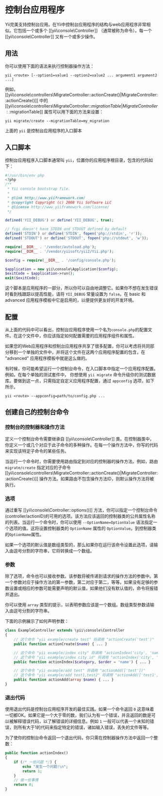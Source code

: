 控制台应用程序
====================

Yii完美支持控制台应用。在Yii中控制台应用程序的结构与web应用程序非常相似。它包括一个或多个 [[yii\console\Controller]] （通常被称为命令）。每一个 [[yii\console\Controller]] 
 又有一个或多少操作。

用法
-----

你可以使用下面的语法来执行控制器操作方法：

```
yii <route> [--option1=value1 --option2=value2 ... argument1 argument2 ...]
```

例如， [[yii\console\controllers\MigrateController::actionCreate()|MigrateController::actionCreate()]]
中的 [[yii\console\controllers\MigrateController::$migrationTable|MigrateController::$migrationTable]] 属性可以用下面的方法来设置：

```
yii migrate/create --migrationTable=my_migration
```

上面的 `yii` 是控制台应用程序的入口脚本

入口脚本
------------

控制台应用程序入口脚本通常叫  `yii`，位置你的应用程序根目录，包含的代码如下：

```php
#!/usr/bin/env php
<?php
/**
 * Yii console bootstrap file.
 *
 * @link http://www.yiiframework.com/
 * @copyright Copyright (c) 2008 Yii Software LLC
 * @license http://www.yiiframework.com/license/
 */

defined('YII_DEBUG') or define('YII_DEBUG', true);

// fcgi doesn't have STDIN and STDOUT defined by default
defined('STDIN') or define('STDIN', fopen('php://stdin', 'r'));
defined('STDOUT') or define('STDOUT', fopen('php://stdout', 'w'));

require(__DIR__ . '/vendor/autoload.php');
require(__DIR__ . '/vendor/yiisoft/yii2/Yii.php');

$config = require(__DIR__ . '/config/console.php');

$application = new yii\console\Application($config);
$exitCode = $application->run();
exit($exitCode);

```

这个脚本是应用程序的一部分，所以你可以自由地调整它。如果你不想在发生错误时看到栈跟踪以提高性能，请将 `YII_DEBUG` 常量设置为 `false`。在 basic 和 advanced 应用程序模板中它是启用的，以便提供更友好的开发环境。

配置
-------------

从上面的代码中可以看出，控制台应用程序使用一个名为`console.php`的配置文件。在这个文件中，你应该指定如何配置需要的应用程序组件和属性。 

如果您的Web应用程序和控制台应用程序共享了很多配置，你可以考虑将共同部分移到一个单独的文件中，并将这个文件在这两个应用程序配置的包含，在 "advanced" 应用程序模板中就是这么做的。

有时候，你可能希望运行一个控制台命令，在入口脚本中指定一个应用程序配置。例如，在每个单独的测试套件中， 你想使用 `yii migrate` 命令升级你的测试数据库。要做到这一点，只需指定自定义应用程序配置，通过 `appconfig` 选项，如下所示，

```
yii <route> --appconfig=path/to/config.php ...
```


创建自己的控制台命令
----------------------------------

### 控制台的控制器和操作方法

定义一个控制台命令需要继承自 [[yii\console\Controller]] 类。在控制器类中，你定义一个或几个对应于此子命令的多种操作。在每一个操作方法中，你写的代码来实现该特定子命令的某些任务。

当运行一个命令时，你需要使用路由指定到对应的控制器的操作方法。例如，路由 `migrate/create` 指定对应的子命令 [[yii\console\controllers\MigrateController::actionCreate()|MigrateController::actionCreate()]] 操作方法。如果路由不包含操作方法ID，则默认操作方法将被执行。

### 选项

通过重写 [[yii\console\Controller::options()]] 方法，你可以指定一个控制台命令(controller/actionID)的可用的选项。该方法应该返回的控制器类的公共属性名称的列表。当运行一个命令时，你可以使用 `--OptionName=OptionValue` 语法指定一个选项的值。这将设置控制器类的 `OptionName` 属性的 `OptionValue`。到控制器类的`OptionName`属性。

如果一个选项的默认值是数组类型的，那么如果你在运行该命令设置此选项，请输入由逗号分割的字符串，它将转换成一个数组。

### 参数

除了选项，命令也可以接收参数。该参数将被传递到请求的操作方法的参数中。第一个参数对应于操作方法的第一参数，第二对应于第二，等等。如果没有足够的参数设置或相应的参数可能需要声明的默认值，如果他们没有默认值的，命令将报错并退出。

你可以使用 `array` 类型的提示，以表明参数应该是一个数组。数组类型参数请输入由逗号分割的字符串。

下面的示例展示了如何声明参数：

```php
class ExampleController extends \yii\console\Controller
{
	// 这个命令 "yii example/create test" 将调用 "actionCreate('test')"
	public function actionCreate($name) { ... }

	// 这个命令 "yii example/index city" 将调用 "actionIndex('city', 'name')"
	// 这个命令 "yii example/index city id" 将调用 "actionIndex('city', 'id')"
	public function actionIndex($category, $order = 'name') { ... }

	// 这个命令 "yii example/add test" 将调用 "actionAdd(['test'])"
	// 这个命令 "yii example/add test1,test2" 将调用 "actionAdd(['test1', 'test2'])"
	public function actionAdd(array $name) { ... }
}
```


### 退出代码

使用退出代码是控制台应用程序开发的最佳实践。如果一个命令返回 `0` 这意味着一切都OK。如果它是一个大于零的数，我们认为有一个错误，并且返回的数是可以被解释错误代码，以了解错误的详细信息。例如 `1` 一般可以代表一个未知的错误，则所有大于1的代码来指定特定的错误，诸如输入错误，丢失的文件等等。

为了使你的控制台命令返回一个退出代码，你只需在控制器操作方法中返回一个整数：

```php
public function actionIndex()
{
	if (/* 一些问题 */) {
		echo "发生一个问题!\n";
		return 1;
	}
	// 做一些事情
	return 0;
}
```
